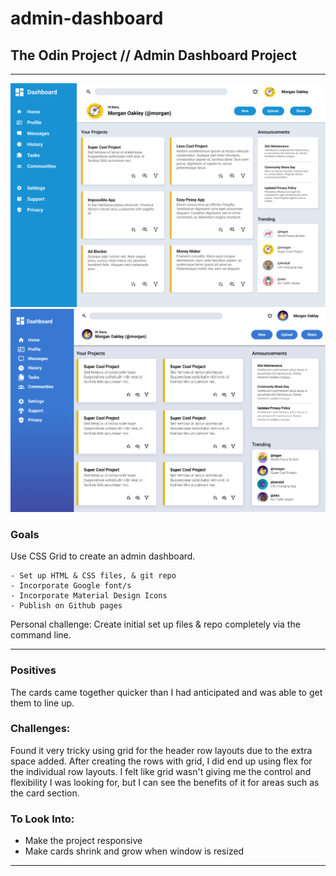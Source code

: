 # admin-dashboard
## The Odin Project // Admin Dashboard Project
---

![project design file](/images/dashboard-project.png)
![my version of project design file](/images/Screen%20Shot%202022-07-08%20at%202.34.25%20pm.png)

### **Goals** 
Use CSS Grid to create an admin dashboard. 

    - Set up HTML & CSS files, & git repo
    - Incorporate Google font/s
    - Incorporate Material Design Icons
    - Publish on Github pages

Personal challenge: Create initial set up files & repo completely via the command line. 

---
### **Positives**
The cards came together quicker than I had anticipated and was able to get them to line up. 

### **Challenges:**
Found it very tricky using grid for the header row layouts due to the extra space added.
After creating the rows with grid, I did end up using flex for the individual row layouts.
I felt like grid wasn't giving me the control and flexibility I was looking for, but I can see
the benefits of it for areas such as the card section. 


### **To Look Into:**
 - Make the project responsive 
 - Make cards shrink and grow when window is resized

* * * 

